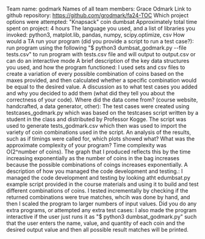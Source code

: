 Team name: godmark
Names of all team members: Grace Odmark
Link to github repository: https://github.com/grodmark/fa24-TOC
Which project options were attempted: "Knapsack" coin dumbsat
Approximately total time spent on project: 4 hours
The language you used, and a list of libraries you invoked: python3, matplot.lib, pandas, numpy, scipy.optimize, csv
How would a TA run your program (did you provide a script to run a test case?): run program using the following "$ python3 dumbsat_godmark.py --file tests.csv" to run program with tests.csv file and will output to output.csv or can do an interactive mode
A brief description of the key data structures you used, and how the program functioned: I used sets and csv files to create a variation of every possible combination of coins based on the maxes provided, and then calculated whether a specific combination would be equal to the desired value.
A discussion as to what test cases you added and why you decided to add them (what did they tell you about the correctness of your code). Where did the data come from? (course website, handcrafted, a data generator, other): The test cases were created using testcases_godmark.py which was based on the testcases script written by a student in the class and distributed by Professor Kogge. The script was used to generate tests_godmark.csv which then was used to import the variety of coin combinations used in the script.
An analysis of the results, such as if timings were called for, which plots showed what? What was the approximate complexity of your program? Time complexity was O(2^number of coins). The graph that I produced reflects this by the time increasing exponentially as the number of coins in the bag increases because the possible combinations of coings increases exponentially.
A description of how you managed the code development and testing.: I managed the code development and testing by looking atht edumbsat.py example script provided in the course materials and using it to build and test different combinations of coins. I tested incrementally by checking if the returned combinations were true matches, whcih was done by hand, and then I scaled the program to larger numbers of input values.
Did you do any extra programs, or attempted any extra test cases: I also made the program interactive if the user just runs it as "$ python3 dumbsat_godmark.py" such that the user enters the name, value, and quantity of each coin and the desired output value and then all possible result matches will be printed.
